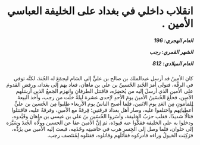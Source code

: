 <h1 dir="rtl">انقلاب داخلي في بغداد على الخليفة العباسي الأمين .</h1>

<h5 dir="rtl">العام الهجري:  196

الشهر القمري: رجب

العام الميلادي: 812</h5>

<p dir="rtl">كان الأمينُ قد أرسل عبدالملك بن صالح بن عليٍّ إلى الشام ليجمَعَ له الجُندَ، لكنَّه توفي في الرقَّة، فتولى أمرَ الجُندِ الحُسينُ بن علي بن ماهان، فعاد بهم إلى بغداد، ورفض القدومَ على الأمين الذي أرسلَ إليه من يُحضِرُه، فاقتتل الطرفانِ وانهزم الجمعُ الذين أرسَلَهم الأمين، فخلَعَ الحُسَينُ الأمينَ يومَ الأحدِ لإحدى عشرة ليلةً خلَت من رجب، وأخذ البيعةَ للمأمونِ مِن الغدِ يوم الاثنين، فلما أصبح الناسُ يوم الأربعاء طلبوا مِن الحُسين بن عليٍّ أُعطِياتِهم واختلفوا عليه، وصار أهل بغداد فرقتينِ؛ فِرقةً مع الأمينِ، وفرقةً عليه، فاقتتلوا قتالًا شديدًا، فغلب حزبُ الخليفة، وأسَروا الحُسَين بنَ علي بن عيسى بن ماهان وقَيَّدوه، ودخلوا به على الخليفة ففكُّوا عنه قيودَه، ثم إنَّ الأمينَ عفا عن الحسين وولَّاه الجُندَ وسَيَّرَه إلى حلوان، فلما وصل إلى الجِسرِ هرب في حاشيتِه وخَدَمِه، فبعث إليه الأمين من يرُدُّه، فرَكِبَت الخيولُ وراءه فأدركوه فقاتَلَهم وقاتلوه، فقتلوه لِمُنتَصف رجب.</p></br>
